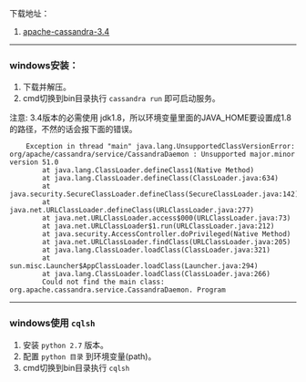 下载地址：  
1. [apache-cassandra-3.4](http://pan.baidu.com/s/1hsLcYsW)
****
### windows安装：
1. 下载并解压。
2. cmd切换到bin目录执行 `cassandra run` 即可启动服务。

注意: 3.4版本的必需使用 jdk1.8，所以环境变量里面的JAVA_HOME要设置成1.8的路径，不然的话会报下面的错误。

		Exception in thread "main" java.lang.UnsupportedClassVersionError: org/apache/cassandra/service/CassandraDaemon : Unsupported major.minor version 51.0
			at java.lang.ClassLoader.defineClass1(Native Method)
			at java.lang.ClassLoader.defineClass(ClassLoader.java:634)
			at java.security.SecureClassLoader.defineClass(SecureClassLoader.java:142)
			at java.net.URLClassLoader.defineClass(URLClassLoader.java:277)
			at java.net.URLClassLoader.access$000(URLClassLoader.java:73)
			at java.net.URLClassLoader$1.run(URLClassLoader.java:212)
			at java.security.AccessController.doPrivileged(Native Method)
			at java.net.URLClassLoader.findClass(URLClassLoader.java:205)
			at java.lang.ClassLoader.loadClass(ClassLoader.java:321)
			at sun.misc.Launcher$AppClassLoader.loadClass(Launcher.java:294)
			at java.lang.ClassLoader.loadClass(ClassLoader.java:266)
			Could not find the main class: org.apache.cassandra.service.CassandraDaemon. Program  
***
###  windows使用 `cqlsh`
1. 安装 `python 2.7` 版本。
2. 配置 `python 目录` 到环境变量(path)。
2. cmd切换到bin目录执行 `cqlsh`


